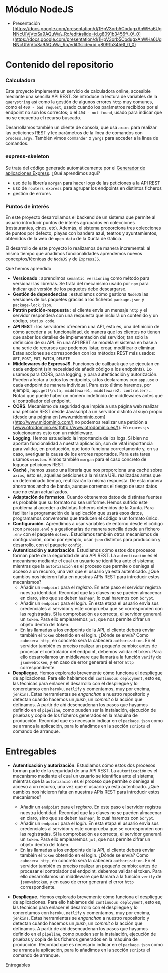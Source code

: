 # Módulo NodeJS

- Presentación [https://docs.google.com/presentation/d/1HpV3orb5CbdugxAnWHa6UgNNcUlVjVtxSa9AQuWa\_Ro/edit#slide=id.g8091b3456f\_0\_0](https://docs.google.com/presentation/d/1HpV3orb5CbdugxAnWHa6UgNNcUlVjVtxSa9AQuWa_Ro/edit#slide=id.g8091b3456f_0_0)

# Contenido del repositorio

### **Calculadora**

Este proyecto implementa un servicio de calculadora online, accesible mediante una sencilla API REST. Se introduce la lectura de variables de la `querystring` así como la gestión de algunos errores `http` muy comunes, como el `400 - bad request`, usado cuando los parámetros recibidos por el endpoint no son los correctos; o el `404 - not found`, usado para indicar que no se encuentra el recurso buscado.

Desarrollamos también un cliente de consola, que usa `axios` para realizar las peticiones REST y lee parámetros de la línea de comandos con `process.argv`. También vimos `commander` o `yargs` para acceder a la línea de comandos.

### **express-skeleton**

Se trata del código generado automáticamente por el [Generador de aplicaciones Express](https://expressjs.com/es/starter/generator.html). ¿Qué aprendimos aquí?

- uso de la librería `morgan` para hacer logs de las peticiones a la API REST
- uso de `routers express` para agrupar los endpoints en distintos ficheros
- gestión de errores

### **Puntos de interés**

En este proyecto desarrollamos el backend de un sistema que permite al usuario introducir puntos de interés agrupados en colecciones (restaurantes, cines, etc). Además, el sistema proporciona tres colecciones de puntos por defecto, playas con bandera azul, teatros y ayuntamientos, obtenidos de la web de `open data` de la Xunta de Galicia.

El desarrollo de este proyecto lo realizamos de manera incremental: al mismo tiempo que añadimos funcionalidades aprendemos nuevos conceptos/técnicas de `NodeJS` y de `ExpressJS`.


Qué hemos aprendido

- **Versionado** : aprendimos `semantic versioning` como método para versionar las librerías. Se trata del mecanismo usado por `npm` para indicar qué versión de los paquetes debe descargarse.
- **Gestión de dependencias** : estudiamos cómo gestiona `NodeJS` las versiones de los paquetes gracias a los ficheros `package.json` y `package-lock.json`.
- **Patrón petición-respuesta** : el cliente envía un mensaje `http` y el servidor responderá con una respuesta que incluirá un contenido y un código, `status code`.
- **API REST** : los servidores ofrecerán una API, esto es, una definición de cómo acceder a su funcionalidad, de manera que los clientes no tienen que saber los detalles de implementación del servidor, tan solo la definición de su API. En una API REST se modela el sistema en base a una serie de recursos que podemos listar, crear, modificar o eliminar. Estas acciones se corresponden con los métodos REST más usados: `GET`, `POST`, `PUT`, `PATCH`, `DELETE`
- **Middlewares de ExpressJS**. Funciones de callback que se ejecutan en cada endpoint (sin necesidad de añadir código a los endpoints). Lo usamos para CORS, para logging, y para autenticación y autorización. Pueden afectar a todos los endpoints, si los declaramos con `app.use` o cada endpoint de manera individual. Para esto último haremos, por ejemplo, `app.get(\ruta, middleware1, middleware2, controller).`. Notad que puede haber un número indefinido de middlewares antes que el controllador del endpoint.
- **CORS**. Mecanismo de seguridad que impide a una página web realizar una petición REST desde Javascript a un servidor distinto al suyo propio (desde una página en [www.midominio.com](http://www.midominio.com/) no podemos realizar una petición a [www.otrodominio.es](http://www.otrodominio.es/)). En `expressjs` solucionamos esto con un middleware.
- **Logging**. Hemos estuadiado la importancia de los logs. Si bien no aportan funcionalidad a nuestra aplicación, son de vital importancia para validar, en producción, que todo funciona correctamente y, en su caso, averiguar la causa de los errores reportados. Para esta tarea usamos `winston`. Vimos también `morgan` para el caso concreto de loguear peticiones REST.
- **Caché** , hemos usado una librería que nos proporciona una caché sobre `axios`, esto es, aquellas peticiones a la misma URL realizadas antes que un determinado tiempo, reutilizarán la misma respuesta. De esta manera ahorramos ancho de banda, aunque corremos el riesgo de usar datos que no están actualizados.
- **Adaptación de formatos**. Cuando obtenemos datos de distintas fuentes es probable que su formato no sea uniforme. Hemos sufrido este problema al acceder a distintas ficheros obtenidos de la Xunta. Para facilitar la programación de la aplicación que usará esos datos, programamos conversores que traducen el código a un formato único.
- **Configuración**. Aprendimos a usar variables de entorno desde el código (con `process.env`) y a gestionarlas de manera sencilla desde un fichero `.env` con el paquete `dotenv`. Estudiamos también otros mecanismos de configuración, como por ejemplo, usar `json` distintos para producción y desarrollo, con el paquete `config`.
- **Autenticación y autorización**. Estudiamos cómo estos dos procesos forman parte de la seguridad de una API REST. La `autenticación` es el mecanismo mediante el cual un usuario se identifica ante el sistema; mientras que la `autorización` es el proceso que permite o deniega el acceso a un recurso, una vez que el usuario ya está autenticado. ¿Qué cambios nos hicieron falta en nuestras APIs REST para introducir estos mecanismos?
  - Añadir un `endpoint` para el _registro_. En este paso el servidor registra nuestra identidad. Recordad que las claves no se pueden almacenar en claro, sino que se deben `hashear`, lo cual haremos con `bcrypt`.
  - Añadir un `endpoint` para el _login_. En esta etapa el usuario envía sus credenciales al servidor y este comprueba que se corresponden con las registradas. Si la comprobación es correcta, el servidor generará un `token`. Para ello emplearemos `jwt`, que nos permite cifrar un objeto dentro del token.
  - En las llamadas a los endpoints de la API, el cliente deberá enviar también el `token` obtenido en el login. ¿Dónde se envía? Como `cabecera http`, en concreto será la cabecera `authorization`. En el servidor también es preciso realizar un pequeño cambio: antes de procesar el controlador del endpoint, debemos validar el token. Para ello desarrollamos un middleware que llamará a la función `verify` de `jsonwebtoken`, y en caso de error generará el error `http` correspondiente.
- **Despliegue**. Hemos explorado brevemente cómo funciona el despliegue de aplicaciones. Para ello hablamos del `continuous deployment`, esto es, las técnicas para enlacer el desarrollo con el despliegue y lo concretamos con `heroku`, `netlify` y comentamos, muy por encima, `jenkins`. Estas herramientas se _enganchan_ a nuestro repositorio y detectan cuándo hacemos un _push_, un _commit_ o la acción que definamos. A partir de ahí desencadenan los pasos que hayamos definido en el `pipeline`, como pueden ser la instalación, ejecución de pruebas y copia de los ficheros generados en la máquina de producción. Recordad que es necesario indicar en el `package.json` cómo se arranca la aplicación, para lo añadimos en la sección `scripts` el comando de arranque.

# Entregables

* **Autenticación y autorización**. Estudiamos cómo estos dos procesos forman parte de la seguridad de una API REST. La `autenticación` es el mecanismo mediante el cual un usuario se identifica ante el sistema; mientras que la `autorización` es el proceso que permite o deniega el acceso a un recurso, una vez que el usuario ya está autenticado. ¿Qué cambios nos hicieron falta en nuestras APIs REST para introducir estos mecanismos?

    * Añadir un `endpoint` para el *registro*. En este paso el servidor registra nuestra identidad. Recordad que las claves no se pueden almacenar en claro, sino que se deben `hashear`, lo cual haremos con `bcrypt`.
    * Añadir un `endpoint` para el *login*. En esta etapa el usuario envía sus credenciales al servidor y este comprueba que se corresponden con las registradas. Si la comprobación es correcta, el servidor generará un `token`. Para ello emplearemos `jwt`, que nos permite cifrar un objeto dentro del token.
    * En las llamadas a los endpoints de la API, el cliente deberá enviar también el `token` obtenido en el login. ¿Dónde se envía? Como `cabecera http`, en concreto será la cabecera `authorization`. En el servidor también es preciso realizar un pequeño cambio: antes de procesar el controlador del endpoint, debemos validar el token. Para ello desarrollamos un middleware que llamará a la función `verify` de `jsonwebtoken`, y en caso de error generará el error `http` correspondiente.

* **Despliegue**. Hemos explorado brevemente cómo funciona el despliegue de aplicaciones. Para ello hablamos del `continuous deployment`, esto es, las técnicas para enlacer el desarrollo con el despliegue y lo concretamos con `heroku`, `netlify` y comentamos, muy por encima, `jenkins`. Estas herramientas se *enganchan* a nuestro repositorio y detectan cuándo hacemos un *push*, un *commit* o la acción que definamos. A partir de ahí desencadenan los pasos que hayamos definido en el `pipeline`, como pueden ser la instalación, ejecución de pruebas y copia de los ficheros generados en la máquina de producción. Recordad que es necesario indicar en el `package.json` cómo se arranca la aplicación, para lo añadimos en la sección `scripts` el comando de arranque.

Entregables
